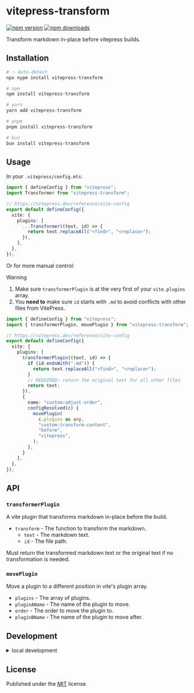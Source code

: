 # vitepress-transform

[![npm version](https://img.shields.io/npm/v/vitepress-transform?color=pink)](https://npmjs.com/package/vitepress-transform)
[![npm downloads](https://img.shields.io/npm/dm/vitepress-transform?color=pink)](https://npmjs.com/package/vitepress-transform)

Transform markdown in-place before vitepress builds.

## Installation

```sh
# ✨ Auto-detect
npx nypm install vitepress-transform

# npm
npm install vitepress-transform

# yarn
yarn add vitepress-transform

# pnpm
pnpm install vitepress-transform

# bun
bun install vitepress-transform
```

## Usage

In your `.vitepress/config.mts`:

```ts twoslash
import { defineConfig } from "vitepress";
import Transformer from "vitepress-transform";

// https://vitepress.dev/reference/site-config
export default defineConfig({
  vite: {
    plugins: [
      ...Transformer((text, id) => {
        return text.replaceAll("<find>", "<replace>");
      }),
    ],
  },
});
```

Or for more manual control:

> [!WARNING]
> 1. Make sure `transformerPlugin` is at the very first of your `vite.plugins` array.
> 2. You **need to** make sure `id` starts with `.md` to avoid conflicts with other files from VitePress.

```ts twoslash
import { defineConfig } from "vitepress";
import { transformerPlugin, movePlugin } from "vitepress-transform";

// https://vitepress.dev/reference/site-config
export default defineConfig({
  vite: {
    plugins: [
      transformerPlugin((text, id) => {
        if (id.endsWith(".md")) {
          return text.replaceAll("<find>", "<replace>");
        }
        // REQUIRED: return the original text for all other files
        return text;
      }),
      {
        name: "custom:adjust-order",
        configResolved(c) {
          movePlugin(
            c.plugins as any,
            "custom:transform-content",
            "before",
            "vitepress",
          );
        },
      }
    ],
  },
});
```

## API

### `transformerPlugin`

A vite plugin that transforms markdown in-place before the build.

- `transform` - The function to transform the markdown.
  - `text` - The markdown text.
  - `id` - The file path.

Must return the transformed markdown text or the original text if no transformation is needed.

### `movePlugin`

Move a plugin to a different position in vite's plugin array.

- `plugins` - The array of plugins.
- `pluginAName` - The name of the plugin to move.
- `order` - The order to move the plugin to.
- `pluginBName` - The name of the plugin to move after.

## Development

<details>

<summary>local development</summary>

- Clone this repository
- Install latest LTS version of [Node.js](https://nodejs.org/en/)
- Enable [Corepack](https://github.com/nodejs/corepack) using `corepack enable`
- Install dependencies using `pnpm install`
- Run interactive tests using `pnpm dev`

</details>

## License

Published under the [MIT](https://github.com/taskylizard/vitepress-transform/blob/main/LICENSE) license.
